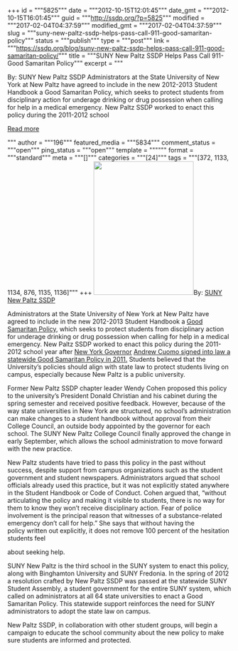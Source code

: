 +++
id = """5825"""
date = """2012-10-15T12:01:45"""
date_gmt = """2012-10-15T16:01:45"""
guid = """http://ssdp.org/?p=5825"""
modified = """2017-02-04T04:37:59"""
modified_gmt = """2017-02-04T04:37:59"""
slug = """suny-new-paltz-ssdp-helps-pass-call-911-good-samaritan-policy"""
status = """publish"""
type = """post"""
link = """https://ssdp.org/blog/suny-new-paltz-ssdp-helps-pass-call-911-good-samaritan-policy/"""
title = """SUNY New Paltz SSDP Helps Pass Call 911-Good Samaritan Policy"""
excerpt = """<p>By: SUNY New Paltz SSDP Administrators at the State University of New York at New Paltz have agreed to include in the new 2012-2013 Student Handbook a Good Samaritan Policy, which seeks to protect students from disciplinary action for underage drinking or drug possession when calling for help in a medical emergency. New Paltz SSDP worked to enact this policy during the 2011-2012 school</p>
<div class="h10"></div>
<p><a class="more-link2 flat" href="https://ssdp.org/blog/suny-new-paltz-ssdp-helps-pass-call-911-good-samaritan-policy/">Read more</a></p>
"""
author = """196"""
featured_media = """5834"""
comment_status = """open"""
ping_status = """open"""
template = """"""
format = """standard"""
meta = """[]"""
categories = """[24]"""
tags = """[372, 1133, 1134, 876, 1135, 1136]"""
+++
<a href="/assets/2012/10/goodsamaritan.jpeg"><img class="size-medium wp-image-5826 alignright" title="goodsamaritan" src="/assets/2012/10/goodsamaritan-225x300.jpeg" alt="" width="225" height="300" /></a>By: <a href="http://ssdp.org/chapters/northeast/new-york/suny-new-paltz/">SUNY New Paltz SSDP</a>



Administrators at the State University of New York at New Paltz have agreed to include in the new 2012-2013 Student Handbook a <a href="http://ssdp.org/issues/call-911-good-samaritan-policies/">Good Samaritan Policy</a>, which seeks to protect students from disciplinary action for underage drinking or drug possession when calling for help in a medical emergency. New Paltz SSDP worked to enact this policy during the 2011-2012 school year after <a href="http://www.drugpolicy.org/about-us/departments-and-state-offices/new-york/implementing-new-yorks-911-good-samaritan-law">New York Governor</a> <a href="http://www.drugpolicy.org/about-us/departments-and-state-offices/new-york/implementing-new-yorks-911-good-samaritan-law">Andrew Cuomo signed into law a statewide Good Samaritan Policy in 2011.</a> Students believed that the University’s policies should align with state law to protect students living on campus, especially because New Paltz is a public university.



Former New Paltz SSDP chapter leader Wendy Cohen proposed this policy to the university’s President Donald Christian and his cabinet during the spring semester and received positive feedback. However, because of the way state universities in New York are structured, no school’s administration can make changes to a student handbook without approval from their College Council, an outside body appointed by the governor for each school. The SUNY New Paltz College Council finally approved the change in early September, which allows the school administration to move forward with the new practice.



New Paltz students have tried to pass this policy in the past without success, despite support from campus organizations such as the student government and student newspapers. Administrators argued that school officials already used this practice, but it was not explicitly stated anywhere in the Student Handbook or Code of Conduct. Cohen argued that, “without articulating the policy and making it visible to students, there is no way for them to know they won’t receive disciplinary action. Fear of police involvement is the principal reason that witnesses of a substance-related emergency don’t call for help.” She says that without having the policy written out explicitly, it does not remove 100 percent of the hesitation students feel

about seeking help.



SUNY New Paltz is the third school in the SUNY system to enact this policy, along with Binghamton University and SUNY Fredonia. In the spring of 2012 a resolution crafted by New Paltz SSDP was passed at the statewide SUNY Student Assembly, a student government for the entire SUNY system, which called on administrators at all 64 state universities to enact a Good Samaritan Policy. This statewide support reinforces the need for SUNY administrators to adopt the state law on campus.



New Paltz SSDP, in collaboration with other student groups, will begin a campaign to educate the school community about the new policy to make sure students are informed and protected.
